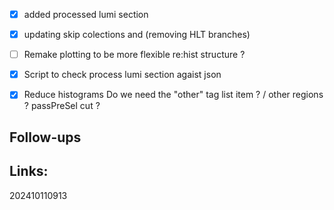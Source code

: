 - [x] added processed lumi section
- [x] updating skip colections and (removing HLT branches)
- [ ]  Remake plotting to be more flexible re:hist structure ? 
- [x] Script to check process lumi section agaist json
- [x] Reduce histograms Do we need the "other" tag list item ? / other regions ? passPreSel cut ?


## Follow-ups


## Links: 



202410110913
